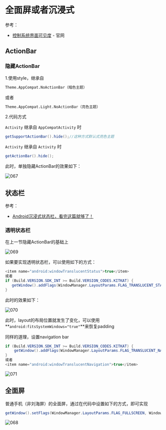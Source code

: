 # 全面屏或者沉浸式

参考：

+ [控制系统界面可见度](https://developer.android.com/training/system-ui?hl=zh-cn) - 官网



## ActionBar

### 隐藏ActionBar

1.使用style，继承自

```xml
Theme.AppCompat.NoActionBar（暗色主题）
```

或者

```xml
Theme.AppCompat.Light.NoActionBar（亮色主题）
```

2.代码方式

`Activity` 继承自 `AppCompatActivity` 时

```java
getSupportActionBar().hide();//这种方式默认式亮色主题
```

`Activity` 继承自 `Activity` 时

```java
getActionBar().hide();
```

此时，单独隐藏ActionBar的效果如下：

![067](https://github.com/winfredzen/Android-Basic/blob/master/UI/images/067.png)



## 状态栏

参考：

+ [Android沉浸式状态栏，看完这篇就够了！](https://blog.csdn.net/qq_34681580/article/details/103955191)



### 透明状态栏

在上一节隐藏ActionBar的基础上

![069](https://github.com/winfredzen/Android-Basic/blob/master/UI/images/069.png)

如果要实现透明状态栏，可以使用如下的方式：

```java
<item name="android:windowTranslucentStatus">true</item>
或者
if (Build.VERSION.SDK_INT >= Build.VERSION_CODES.KITKAT) {
   getWindow().addFlags(WindowManager.LayoutParams.FLAG_TRANSLUCENT_STATUS);
}
```

此时的效果如下：

![070](https://github.com/winfredzen/Android-Basic/blob/master/UI/images/070.png)

此时，layout的布局位置就发生了变化，可以使用**`android:fitsSystemWindows="true"`**来恢复padding



同样的道理，设置navigation bar

```java
if (Build.VERSION.SDK_INT >= Build.VERSION_CODES.KITKAT) {
    getWindow().addFlags(WindowManager.LayoutParams.FLAG_TRANSLUCENT_NAVIGATION);
}
或者
<item name="android:windowTranslucentNavigation">true</item>  
```

![071](https://github.com/winfredzen/Android-Basic/blob/master/UI/images/071.png)





## 全面屏

普通手机（非刘海屏）的全面屏，通过在代码中设置如下的方式，即可实现

```java
getWindow().setFlags(WindowManager.LayoutParams.FLAG_FULLSCREEN, WindowManager.LayoutParams.FLAG_FULLSCREEN);
```

![068](https://github.com/winfredzen/Android-Basic/blob/master/UI/images/068.png)

































